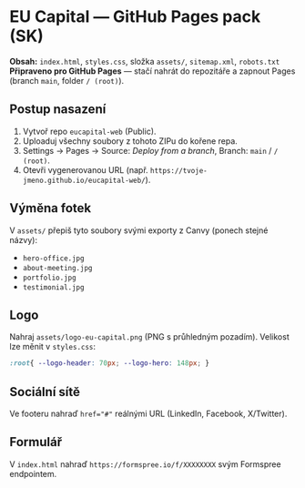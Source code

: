 
# EU Capital — GitHub Pages pack (SK)

**Obsah:** `index.html`, `styles.css`, složka `assets/`, `sitemap.xml`, `robots.txt`  
**Připraveno pro GitHub Pages** — stačí nahrát do repozitáře a zapnout Pages (branch `main`, folder `/ (root)`).

## Postup nasazení
1. Vytvoř repo `eucapital-web` (Public).
2. Uploaduj všechny soubory z tohoto ZIPu do kořene repa.
3. Settings → Pages → Source: *Deploy from a branch*, Branch: `main` / `/ (root)`.
4. Otevři vygenerovanou URL (např. `https://tvoje-jmeno.github.io/eucapital-web/`).

## Výměna fotek
V `assets/` přepiš tyto soubory svými exporty z Canvy (ponech stejné názvy):
- `hero-office.jpg`
- `about-meeting.jpg`
- `portfolio.jpg`
- `testimonial.jpg`

## Logo
Nahraj `assets/logo-eu-capital.png` (PNG s průhledným pozadím). Velikost lze měnit v `styles.css`:
```css
:root{ --logo-header: 70px; --logo-hero: 148px; }
```

## Sociální sítě
Ve footeru nahraď `href="#"` reálnými URL (LinkedIn, Facebook, X/Twitter).

## Formulář
V `index.html` nahraď `https://formspree.io/f/XXXXXXXX` svým Formspree endpointem.

